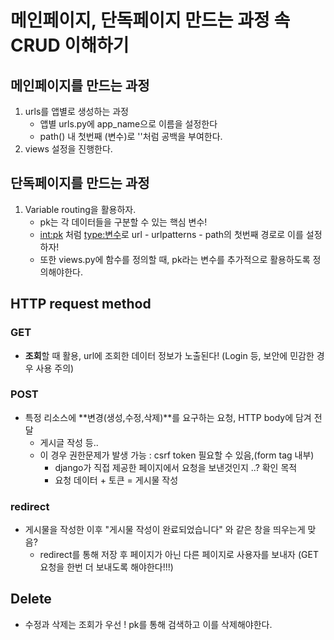 # 메인페이지, 단독페이지 만드는 과정 속 CRUD 이해하기

## 메인페이지를 만드는 과정
1. urls를 앱별로 생성하는 과정
    - 앱별 urls.py에 app_name으로 이름을 설정한다
    - path() 내 첫번째 (변수)로 ''처럼 공백을 부여한다.
2. views 설정을 진행한다.

## 단독페이지를 만드는 과정
1. Variable routing을 활용하자.
    - pk는 각 데이터들을 구분할 수 있는 핵심 변수!
    - <int:pk> 처럼 <type:변수>로 url - urlpatterns - path의 첫번째 경로로 이를 설정하자!
    - 또한 views.py에 함수를 정의할 때, pk라는 변수를 추가적으로 활용하도록 정의해야한다.

## HTTP request method
### GET
- **조회**할 때 활용, url에 조회한 데이터 정보가 노출된다! (Login 등, 보안에 민감한 경우 사용 주의)
### POST
- 특정 리소스에 **변경(생성,수정,삭제)**를 요구하는 요청, HTTP body에 담겨 전달
    - 게시글 작성 등..
    - 이 경우 권한문제가 발생 가능 : csrf token 필요할 수 있음,(form tag 내부)
        - django가 직접 제공한 페이지에서 요청을 보낸것인지 ..? 확인 목적
        - 요청 데이터 + 토큰 = 게시물 작성

### redirect
- 게시물을 작성한 이후 "게시물 작성이 완료되었습니다" 와 같은 창을 띄우는게 맞음?
    - redirect를 통해 저장 후 페이지가 아닌 다른 페이지로 사용자를 보내자 (GET요청을 한번 더 보내도록 해야한다!!!)

## Delete
- 수정과 삭제는 조회가 우선 ! pk를 통해 검색하고 이를 삭제해야한다.
